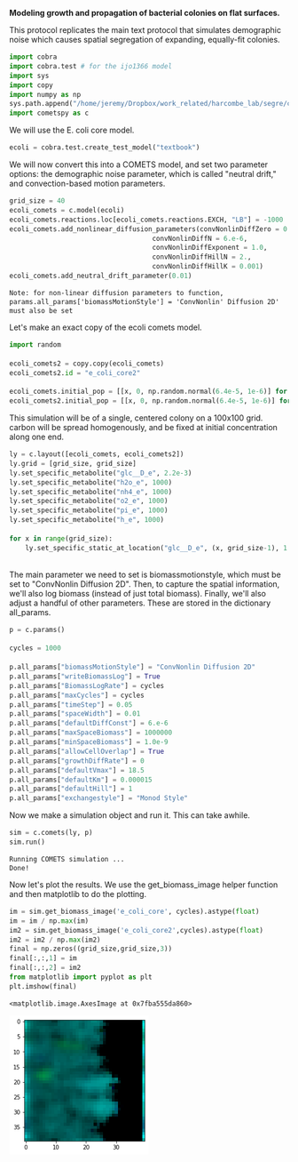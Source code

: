 **Modeling growth and propagation of bacterial colonies on flat surfaces.**

This protocol replicates the main text protocol that simulates demographic noise which causes spatial segregation of expanding, equally-fit colonies. 


```python
import cobra
import cobra.test # for the ijo1366 model
import sys
import copy
import numpy as np
sys.path.append("/home/jeremy/Dropbox/work_related/harcombe_lab/segre/cometspy") # not necessary if you pip install cometspy
import cometspy as c
```

We will use the E. coli core model.


```python
ecoli = cobra.test.create_test_model("textbook")
```

We will now convert this into a COMETS model, and set two parameter options: the demographic noise parameter, which is called "neutral drift," and convection-based motion parameters. 


```python
grid_size = 40
ecoli_comets = c.model(ecoli)
ecoli_comets.reactions.loc[ecoli_comets.reactions.EXCH, "LB"] = -1000
ecoli_comets.add_nonlinear_diffusion_parameters(convNonlinDiffZero = 0.,
                                    convNonlinDiffN = 6.e-6,
                                    convNonlinDiffExponent = 1.0,
                                    convNonlinDiffHillN = 2.,
                                    convNonlinDiffHillK = 0.001)
ecoli_comets.add_neutral_drift_parameter(0.01)
```

    Note: for non-linear diffusion parameters to function,
    params.all_params['biomassMotionStyle'] = 'ConvNonlin' Diffusion 2D'
    must also be set


Let's make an exact copy of the ecoli comets model.


```python
import random

ecoli_comets2 = copy.copy(ecoli_comets)
ecoli_comets2.id = "e_coli_core2"

ecoli_comets.initial_pop = [[x, 0, np.random.normal(6.4e-5, 1e-6)] for x in range(grid_size)]
ecoli_comets2.initial_pop = [[x, 0, np.random.normal(6.4e-5, 1e-6)] for x in range(grid_size)]

```

This simulation will be of a single, centered colony on a 100x100 grid. carbon will be spread homogenously, and be fixed at initial concentration along one end.


```python
ly = c.layout([ecoli_comets, ecoli_comets2])
ly.grid = [grid_size, grid_size]
ly.set_specific_metabolite("glc__D_e", 2.2e-3)
ly.set_specific_metabolite("h2o_e", 1000)
ly.set_specific_metabolite("nh4_e", 1000)
ly.set_specific_metabolite("o2_e", 1000)
ly.set_specific_metabolite("pi_e", 1000)
ly.set_specific_metabolite("h_e", 1000)

for x in range(grid_size):
    ly.set_specific_static_at_location("glc__D_e", (x, grid_size-1), 1.1e-3)
    
```

The main parameter we need to set is biomassmotionstyle, which must be set to "ConvNonlin Diffusion 2D".  Then, to capture the spatial information, we'll also log biomass (instead of just total biomass). Finally, we'll also adjust a handful of other parameters. These are stored in the dictionary all_params.


```python
p = c.params()

cycles = 1000

p.all_params["biomassMotionStyle"] = "ConvNonlin Diffusion 2D"
p.all_params["writeBiomassLog"] = True
p.all_params["BiomassLogRate"] = cycles
p.all_params["maxCycles"] = cycles
p.all_params["timeStep"] = 0.05
p.all_params["spaceWidth"] = 0.01
p.all_params["defaultDiffConst"] = 6.e-6
p.all_params["maxSpaceBiomass"] = 1000000
p.all_params["minSpaceBiomass"] = 1.0e-9
p.all_params["allowCellOverlap"] = True
p.all_params["growthDiffRate"] = 0
p.all_params["defaultVmax"] = 18.5
p.all_params["defaultKm"] = 0.000015
p.all_params["defaultHill"] = 1
p.all_params["exchangestyle"] = "Monod Style"
```

Now we make a simulation object and run it.  This can take awhile.


```python
sim = c.comets(ly, p)
sim.run()
```


    Running COMETS simulation ...
    Done!


Now let's plot the results. We use the get_biomass_image helper function and then matplotlib to do the plotting.


```python
im = sim.get_biomass_image('e_coli_core', cycles).astype(float)
im = im / np.max(im)
im2 = sim.get_biomass_image('e_coli_core2',cycles).astype(float)
im2 = im2 / np.max(im2)
final = np.zeros((grid_size,grid_size,3))
final[:,:,1] = im
final[:,:,2] = im2
from matplotlib import pyplot as plt
plt.imshow(final)
```




    <matplotlib.image.AxesImage at 0x7fba555da860>




![png](/img/demographic_noise_two_strains.png)



```python

```
